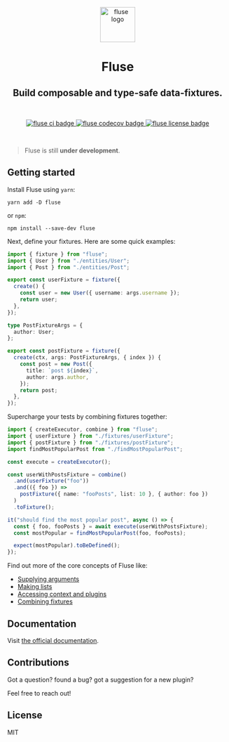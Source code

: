 <p align="center">
  <a href="https://nayni.github.io/fluse">
    <img alt="fluse logo" src="https://nayni.github.io/fluse/img/logo.svg" width="80" />
  </a>
</p>
<h1 align="center">
  Fluse
</h1>
<h2 align="center">
  Build composable and type-safe data-fixtures.
</h2>

<br />

<p align="center">
  <a href="https://github.com/Nayni/fluse">
    <img alt="fluse ci badge" src="https://github.com/nayni/fluse/workflows/ci/badge.svg" />
  </a>
  <a href="https://codecov.io/gh/Nayni/fluse">
    <img alt="fluse codecov badge" src="https://codecov.io/gh/Nayni/fluse/branch/master/graph/badge.svg" />
  </a>
  <a href="https://github.com/Nayni/fluse/blob/master/LICENSE.md">
    <img alt="fluse license badge" src="https://badgen.net/github/license/nayni/fluse" />
  </a>
</p>

<br />

> Fluse is still **under development**.

## Getting started

Install Fluse using `yarn`:

```
yarn add -D fluse
```

or `npm`:

```
npm install --save-dev fluse
```

Next, define your fixtures. Here are some quick examples:

```typescript
import { fixture } from "fluse";
import { User } from "./entities/User";
import { Post } from "./entities/Post";

export const userFixture = fixture({
  create() {
    const user = new User({ username: args.username });
    return user;
  },
});
```

```typescript
type PostFixtureArgs = {
  author: User;
};

export const postFixture = fixture({
  create(ctx, args: PostFixtureArgs, { index }) {
    const post = new Post({
      title: `post ${index}`,
      author: args.author,
    });
    return post;
  },
});
```

Supercharge your tests by combining fixtures together:

```typescript
import { createExecutor, combine } from "fluse";
import { userFixture } from "./fixtures/userFixture";
import { postFixture } from "./fixtures/postFixture";
import findMostPopularPost from "./findMostPopularPost";

const execute = createExecutor();

const userWithPostsFixture = combine()
  .and(userFixture("foo"))
  .and(({ foo }) =>
    postFixture({ name: "fooPosts", list: 10 }, { author: foo })
  )
  .toFixture();

it("should find the most popular post", async () => {
  const { foo, fooPosts } = await execute(userWithPostsFixture);
  const mostPopular = findMostPopularPost(foo, fooPosts);

  expect(mostPopular).toBeDefined();
});
```

Find out more of the core concepts of Fluse like:

- [Supplying arguments](https://nayni.github.io/fluse/docs/supplying-arguments)
- [Making lists](https://nayni.github.io/fluse/docs/making-lists)
- [Accessing context and plugins](https://nayni.github.io/fluse/docs/context)
- [Combining fixtures](https://nayni.github.io/fluse/docs/combining-fixtures)

## Documentation

Visit [the official documentation](https://nayni.github.io/fluse).

## Contributions

Got a question? found a bug? got a suggestion for a new plugin?

Feel free to reach out!

## License

MIT
